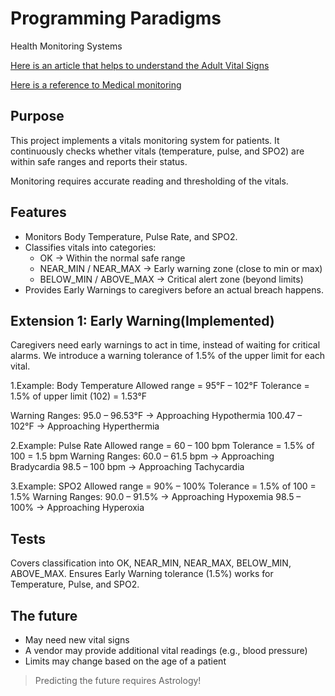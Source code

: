 # Programming Paradigms

Health Monitoring Systems

[Here is an article that helps to understand the Adult Vital Signs](https://en.wikipedia.org/wiki/Vital_signs)

[Here is a reference to Medical monitoring](https://en.wikipedia.org/wiki/Monitoring_(medicine))

## Purpose

This project implements a vitals monitoring system for patients.
It continuously checks whether vitals (temperature, pulse, and SPO2) are within safe ranges and reports their status.

Monitoring requires accurate reading and thresholding of the vitals.

## Features 

* Monitors Body Temperature, Pulse Rate, and SPO2.
* Classifies vitals into categories:
  - OK → Within the normal safe range
  - NEAR_MIN / NEAR_MAX → Early warning zone (close to min or max)
  - BELOW_MIN / ABOVE_MAX → Critical alert zone (beyond limits)
* Provides Early Warnings to caregivers before an actual breach happens.
  
## Extension 1: Early Warning(Implemented)

Caregivers need early warnings to act in time, instead of waiting for critical alarms.
We introduce a warning tolerance of 1.5% of the upper limit for each vital.

1.Example: Body Temperature
  Allowed range = 95°F – 102°F
  Tolerance = 1.5% of upper limit (102) = 1.53°F

  Warning Ranges:
  95.0 – 96.53°F → Approaching Hypothermia
  100.47 – 102°F → Approaching Hyperthermia

2.Example: Pulse Rate
  Allowed range = 60 – 100 bpm
  Tolerance = 1.5% of 100 = 1.5 bpm
  Warning Ranges:
  60.0 – 61.5 bpm → Approaching Bradycardia
  98.5 – 100 bpm → Approaching Tachycardia

3.Example: SPO2
  Allowed range = 90% – 100%
  Tolerance = 1.5% of 100 = 1.5%
  Warning Ranges:
  90.0 – 91.5% → Approaching Hypoxemia
  98.5 – 100% → Approaching Hyperoxia

## Tests

  Covers classification into OK, NEAR_MIN, NEAR_MAX, BELOW_MIN, ABOVE_MAX.
  Ensures Early Warning tolerance (1.5%) works for Temperature, Pulse, and SPO2.
  
## The future

- May need new vital signs
- A vendor may provide additional vital readings (e.g., blood pressure)
- Limits may change based on the age of a patient

> Predicting the future requires Astrology!

